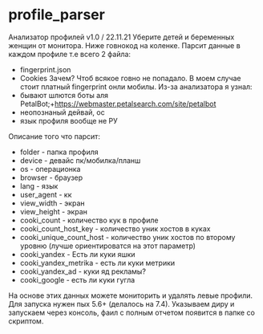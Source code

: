 # profile_parser

Анализатор профилей v1.0 / 22.11.21
Уберите детей и беременных женщин от монитора. Ниже говнокод на коленке.
Парсит данные в каждом профиле т.е всего 2 файла:
- fingerprint.json
- Cookies 
Зачем?
Чтоб всякое говно не попадало. В моем случае стоит платный fingerprint онли мобилы.
Из-за анализатора я узнал:
- бывают шлются боты аля PetalBot;+https://webmaster.petalsearch.com/site/petalbot
- неопознаный дейвай, ос
- язык профиля вообще не РУ

Описание того что парсит:

- folder - папка профиля
- device - девайс пк/мобилка/планш
- os - операционка
- browser - браузер
- lang - язык
- user_agent - кк
- view_width - экран
- view_height - экран
- cooki_count - количество кук в профиле
- cooki_count_host_key - количество уник хостов в куках
- cooki_unique_count_host - количество уник хостов по второму уровню (лучше ориентироватся на этот параметр)
- cooki_yandex - Есть ли куки яшки
- cooki_yandex_metrika - есть ли куки метрики
- cooki_yandex_ad - куки яд рекламы?
- cooki_google - есть ли куки гугла

На основе этих данных можете мониторить и удалять левые профили.
Для запуска нужен пых 5.6+ (делалось на 7.4).
Указываем диру и запускаем через консоль, фаил с полным отчетом появится в папке со скриптом.